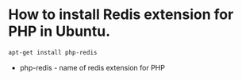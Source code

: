 # How to install Redis extension for PHP in Ubuntu.

```bash
apt-get install php-redis
```

- php-redis - name of redis extension for PHP
